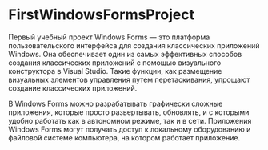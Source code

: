 # FirstWindowsFormsProject
Первый учебный проект
Windows Forms — это платформа пользовательского интерфейса для создания классических приложений Windows. Она обеспечивает один из самых эффективных способов создания классических приложений с помощью визуального конструктора в Visual Studio. Такие функции, как размещение визуальных элементов управления путем перетаскивания, упрощают создание классических приложений.

В Windows Forms можно разрабатывать графически сложные приложения, которые просто развертывать, обновлять, и с которыми удобно работать как в автономном режиме, так и в сети. Приложения Windows Forms могут получать доступ к локальному оборудованию и файловой системе компьютера, на котором работает приложение.
